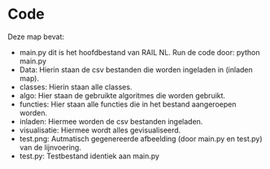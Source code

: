 # Code

Deze map bevat:
- main.py dit is het hoofdbestand van RAIL NL. Run de code door: python main.py
- Data: Hierin staan de csv bestanden die worden ingeladen in (inladen map).
- classes: Hierin staan alle classes.
- algo: Hier staan de gebruikte algoritmes die worden gebruikt.
- functies: Hier staan alle functies die in het bestand aangeroepen worden.
- inladen: Hiermee worden de csv bestanden ingeladen. 
- visualisatie: Hiermee wordt alles gevisualiseerd.
- test.png: Autmatisch gegenereerde afbeelding (door main.py en test.py) van de lijnvoering.
- test.py: Testbestand identiek aan main.py

